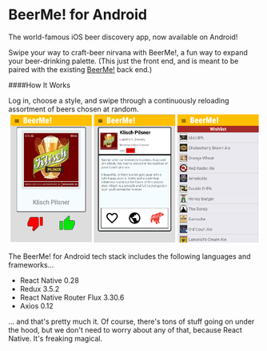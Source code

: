 # BeerMe! for Android
The world-famous iOS beer discovery app, now available on Android!

Swipe your way to craft-beer nirvana with BeerMe!, a fun way to expand your beer-drinking palette. (This just the front end, and is meant to be paired with the existing [BeerMe!](https://github.com/Cygnus2112/BeerMe) back end.)

####How It Works

Log in, choose a style, and swipe through a continuously reloading assortment of beers chosen at random. 
![beerme_android_pics2](assets/beerme_android_pics.png)

The BeerMe! for Android tech stack includes the following languages and frameworks...

* React Native 0.28
* Redux 3.5.2
* React Native Router Flux 3.30.6
* Axios 0.12

... and that's pretty much it. Of course, there's tons of stuff going on under the hood, but we don't need to worry about any of that, because React Native. It's freaking magical.
